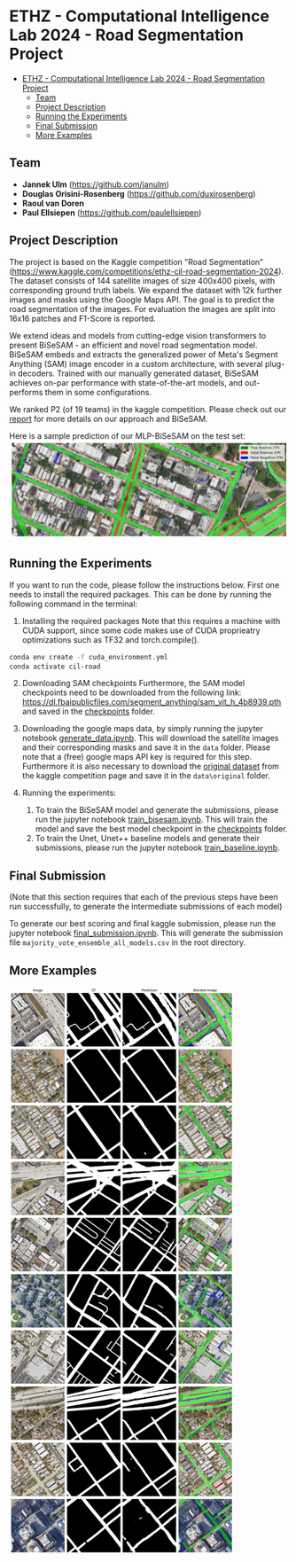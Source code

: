 # ETHZ - Computational Intelligence Lab 2024 - Road Segmentation Project




- [ETHZ - Computational Intelligence Lab 2024 - Road Segmentation Project](#ethz---computational-intelligence-lab-2024---road-segmentation-project)
  - [Team](#team)
  - [Project Description](#project-description)
  - [Running the Experiments](#running-the-experiments)
  - [Final Submission](#final-submission)
  - [More Examples](#more-examples)
## Team 
-  **Jannek Ulm** (https://github.com/janulm)
-  **Douglas Orisini-Rosenberg** (https://github.com/duxirosenberg)
- **Raoul van Doren** 
- **Paul Ellsiepen** (https://github.com/paulellsiepen)

## Project Description

The project is based on the Kaggle competition "Road Segmentation" (https://www.kaggle.com/competitions/ethz-cil-road-segmentation-2024). The dataset consists of 144 satellite images of size 400x400 pixels, with corresponding ground truth labels. We expand the dataset with 12k further images and masks using the Google Maps API. The goal is to predict the road segmentation of the images. For evaluation the images are split into 16x16 patches and F1-Score is reported. 

We extend ideas and models from cutting-edge vision transformers to present BiSeSAM - an efficient and novel road segmentation model. BiSeSAM embeds and extracts the generalized power of Meta's Segment Anything (SAM) image encoder in a custom architecture, with several plug-in decoders. Trained with our manually generated dataset, BiSeSAM achieves on-par performance with state-of-the-art models, and out-performs them in some configurations. 

We ranked P2 (of 19 teams) in the kaggle competition. Please check out our [report](BiSeSAM.pdf) for more details on our approach and BiSeSAM.

Here is a sample prediction of our MLP-BiSeSAM on the test set:
![sample_prediction](qualitative_example.png)

## Running the Experiments 

If you want to run the code, please follow the instructions below. First one needs to install the required packages. This can be done by running the following command in the terminal:

1.  Installing the required packages
Note that this requires a machine with CUDA support, since some code makes use of CUDA proprieatry optimizations such as TF32 and torch.compile(). 

```bash
conda env create -f cuda_environment.yml
conda activate cil-road
```

2. Downloading SAM checkpoints
Furthermore, the SAM model checkpoints need to be downloaded from the following link: https://dl.fbaipublicfiles.com/segment_anything/sam_vit_h_4b8939.pth and saved in the [checkpoints](custom_segment_anything/model_checkpoints) folder.

3. Downloading the google maps data, by simply running the jupyter notebook [generate_data.ipynb](data/generate_data.ipynb). This will download the satellite images and their corresponding masks and save it in the `data` folder. Please note that a (free) google maps API key is required for this step. Furthermore it is also necessary to download the [original dataset](https://www.kaggle.com/competitions/ethz-cil-road-segmentation-2024/data) from the kaggle competition page and save it in the `data\original` folder.

4. Running the experiments:
   1. To train the BiSeSAM model and generate the submissions, please run the jupyter notebook [train_bisesam.ipynb](train_bisesam.ipynb). This will train the model and save the best model checkpoint in the [checkpoints](custom_segment_anything/model_checkpoints/finetuned/) folder.    
   2. To train the Unet, Unet++ baseline models and generate their submissions, please run the jupyter notebook [train_baseline.ipynb](train_baseline.ipynb).


## Final Submission

(Note that this section requires that each of the previous steps have been run successfully, to generate the intermediate submissions of each model)

To generate our best scoring and final kaggle submission, please run the jupyter notebook [final_submission.ipynb](final_submission.ipynb). This will generate the submission file `majority_vote_ensemble_all_models.csv` in the root directory.

## More Examples

![few_samples](few_examples_image_mask.png)




